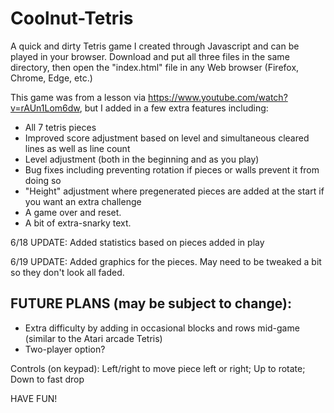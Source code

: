 # Coolnut-Tetris
A quick and dirty Tetris game I created through Javascript and can be played in your browser. Download and put all three files in the same directory, then open the "index.html" file in any Web browser (Firefox, Chrome, Edge, etc.)

This game was from a lesson via https://www.youtube.com/watch?v=rAUn1Lom6dw, but I added in a few extra features including:
- All 7 tetris pieces
- Improved score adjustment based on level and simultaneous cleared lines as well as line count
- Level adjustment (both in the beginning and as you play)
- Bug fixes including preventing rotation if pieces or walls prevent it from doing so
- "Height" adjustment where pregenerated pieces are added at the start if you want an extra challenge
- A game over and reset.
- A bit of extra-snarky text.

6/18 UPDATE: Added statistics based on pieces added in play

6/19 UPDATE: Added graphics for the pieces. May need to be tweaked a bit so they don't look all faded.

FUTURE PLANS (may be subject to change):
-
- Extra difficulty by adding in occasional blocks and rows mid-game (similar to the Atari arcade Tetris)
- Two-player option?

Controls (on keypad):
Left/right to move piece left or right;
Up to rotate;
Down to fast drop

HAVE FUN!
